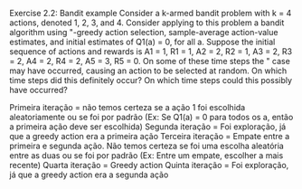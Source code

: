 Exercise 2.2: Bandit example Consider a k-armed bandit problem with k = 4 actions,
denoted 1, 2, 3, and 4. Consider applying to this problem a bandit algorithm using
"-greedy action selection, sample-average action-value estimates, and initial estimates
of Q1(a) = 0, for all a. Suppose the initial sequence of actions and rewards is A1 = 1,
R1 = 1, A2 = 2, R2 = 1, A3 = 2, R3 = 2, A4 = 2, R4 = 2, A5 = 3, R5 = 0. On some
of these time steps the " case may have occurred, causing an action to be selected at
random. On which time steps did this definitely occur? On which time steps could this
possibly have occurred?

Primeira iteração = não temos certeza se a ação 1 foi escolhida aleatoriamente ou se foi por padrão (Ex: Se Q1(a) = 0 para todos os a, então a primeira ação deve ser escolhida)
Segunda iteração = Foi exploração, já que a greedy action era a primeira ação
Terceira iteração = Empate entre a primeira e segunda ação. Não temos certeza se foi uma escolha aleatória entre as duas ou se foi por padrão (Ex: Entre um empate, escolher a mais recente)
Quarta iteração = Greedy action
Quinta iteração = Foi exploração, já que a greedy action era a segunda ação

